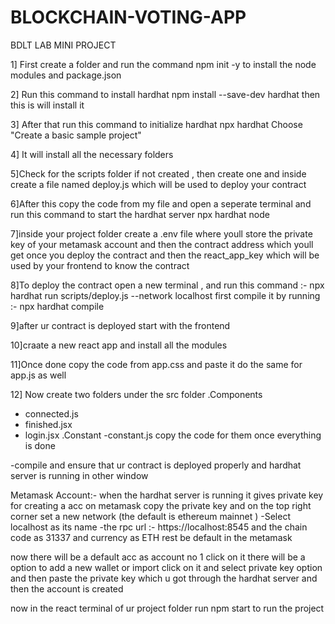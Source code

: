 # BLOCKCHAIN-VOTING-APP
BDLT LAB MINI PROJECT

1] First create a folder and run the command npm init -y to install the node modules and package.json

2] Run this command to install hardhat 
    npm install --save-dev hardhat
then this is will install it 

3] After that run this command to initialize hardhat 
    npx hardhat
Choose "Create a basic sample project"

4] It will install all the necessary folders 

5]Check for the scripts folder if not created , then create one and inside create a file named deploy.js which will be used to deploy your contract 

6]After this copy the code from my file and open a seperate terminal and run this command to start the hardhat server 
      npx hardhat node 

7]inside your project folder create a .env file where youll store the private key of your metamask account and then the contract address which youll get once you deploy the contract and then the react_app_key which will be used by your frontend to know the contract

8]To deploy the contract open a new terminal , and run this command :-
     npx hardhat run scripts/deploy.js --network localhost
first compile it by running :- npx hardhat compile 

9]after ur contract is deployed start with the frontend 

10]craate a new react app and install all the modules 

11]Once done copy the code from app.css and paste it do the same for app.js as well

12] Now create two folders under the src folder 
 .Components
  - connected.js
  - finished.jsx
  - login.jsx
.Constant
  -constant.js
copy the code for them once everything is done

-compile and ensure that ur contract is deployed properly and hardhat server is running in other window 


Metamask Account:-
when the hardhat server is running it gives private key for creating a acc on metamask copy the private key and on the top right corner set a new network (the default is ethereum mainnet )
-Select localhost as its name
-the rpc url :- https://localhost:8545 and the chain code as 31337 and currency as ETH rest be default 
in the metamask 

now there will be a default acc as account no 1 click on it there will be a option to add a new wallet or import click on it and select private key option and then paste the private key which u got through the hardhat server and then the account is created 

now in the react terminal of ur project folder run npm start to run the project 


